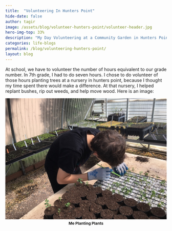 ```yaml
---
title:  "Volunteering In Hunters Point"
hide-date: false
author: tagir
image: /assets/blog/volunteer-hunters-point/volunteer-header.jpg
hero-img-top: 33%
description: "My Day Volunteering at a Community Garden in Hunters Point."
categories: life-blogs
permalink: /blog/volunteering-hunters-point/
layout: blog
---
```

At school, we have to volunteer the number of hours equivalent to our grade number. In 7th grade, I had to do seven hours. I chose to do volunteer of those hours planting trees at a nursery in hunters point, because I thought my time spent there would make a difference. At that nursery, I helped replant bushes, rip out weeds, and help move wood. Here is an image: 

<p align="center">
	<img src="/assets/blog/volunteer-hunters-point/me-planting.jpg" alt="Me Planting" class="img-responsive">
	<strong><span style="font-size: 12px;">Me Planting Plants</span></strong>
</p>
